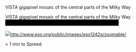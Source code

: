 VISTA gigapixel mosaic of the central parts of the Milky Way

VISTA gigapixel mosaic of the central parts of the Milky Way
![](../_resources/c2882a39060d92f04d398b0bf1175b35.png)

![](../_resources/2435cb9884c4b414670e1871fadedb4c.png)http://www.eso.org/public/images/eso1242a/zoomable/

< 1 min to Spreed